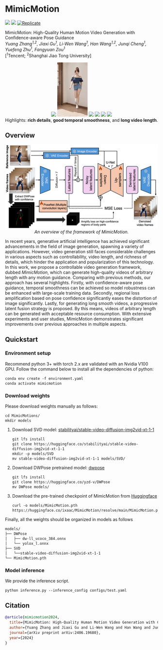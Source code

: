 # MimicMotion

<a href='http://tencent.github.io/MimicMotion'><img src='https://img.shields.io/badge/Project-Page-Green'></a> <a href='https://arxiv.org/abs/2406.19680'><img src='https://img.shields.io/badge/Paper-Arxiv-red'></a> [![Replicate](https://replicate.com/zsxkib/mimic-motion/badge)](https://replicate.com/zsxkib/mimic-motion)

MimicMotion: High-Quality Human Motion Video Generation with Confidence-aware Pose Guidance
<br/>
*Yuang Zhang<sup>1,2</sup>, Jiaxi Gu<sup>1</sup>, Li-Wen Wang<sup>1</sup>, Han Wang<sup>1,2</sup>, Junqi Cheng<sup>1</sup>, Yuefeng Zhu<sup>1</sup>, Fangyuan Zou<sup>1</sup>*
<br/>
[<sup>1</sup>Tencent; <sup>2</sup>Shanghai Jiao Tong University]

<p align="center">
  <img src="assets/figures/preview_1.gif" width="100" />
  <img src="assets/figures/preview_2.gif" width="100" />
  <img src="assets/figures/preview_3.gif" width="100" />
  <img src="assets/figures/preview_4.gif" width="100" />
  <img src="assets/figures/preview_5.gif" width="100" />
  <img src="assets/figures/preview_6.gif" width="100" />
  <br/>
  <span>Highlights: <b>rich details</b>, <b> good temporal smoothness</b>, and <b>long video length</b>. </span>
</p>

## Overview

<p align="center">
  <img src="assets/figures/model_structure.png" alt="model architecture" width="640"/>
  </br>
  <i>An overview of the framework of MimicMotion.</i>
</p>

In recent years, generative artificial intelligence has achieved significant advancements in the field of image generation, spawning a variety of applications. However, video generation still faces considerable challenges in various aspects such as controllability, video length, and richness of details, which hinder the application and popularization of this technology. In this work, we propose a controllable video generation framework, dubbed *MimicMotion*, which can generate high-quality videos of arbitrary length with any motion guidance. Comparing with previous methods, our approach has several highlights. Firstly, with confidence-aware pose guidance, temporal smoothness can be achieved so model robustness can be enhanced with large-scale training data. Secondly, regional loss amplification based on pose confidence significantly eases the distortion of image significantly. Lastly, for generating long smooth videos, a progressive latent fusion strategy is proposed. By this means, videos of arbitrary length can be generated with acceptable resource consumption. With extensive experiments and user studies, MimicMotion demonstrates significant improvements over previous approaches in multiple aspects.

## Quickstart

### Environment setup

Recommend python 3+ with torch 2.x are validated with an Nvidia V100 GPU. Follow the command below to install all the dependencies of python:

```
conda env create -f environment.yaml
conda activate mimicmotion
```

### Download weights
Please download weights manually as follows:
```
cd MimicMotions/
mkdir models
```
1. Download SVD model: [stabilityai/stable-video-diffusion-img2vid-xt-1-1](https://huggingface.co/stabilityai/stable-video-diffusion-img2vid-xt-1-1)
    ```
    git lfs install
    git clone https://huggingface.co/stabilityai/stable-video-diffusion-img2vid-xt-1-1
    mkdir -p models/SVD
    mv stable-video-diffusion-img2vid-xt-1-1 models/SVD/
    ```
2. Download DWPose pretrained model: [dwpose](https://huggingface.co/yzd-v/DWPose/tree/main)
    ```
    git lfs install
    git clone https://huggingface.co/yzd-v/DWPose
    mv DWPose models/
    ```
3. Download the pre-trained checkpoint of MimicMotion from [Huggingface](https://huggingface.co/ixaac/MimicMotion)
    ```
    curl -o models/MimicMotion.pth https://huggingface.co/ixaac/MimicMotion/resolve/main/MimicMotion.pth
    ```

Finally, all the weights should be organized in models as follows

```
models/
├── DWPose
│   ├── dw-ll_ucoco_384.onnx
│   └── yolox_l.onnx
├── SVD
│   └──stable-video-diffusion-img2vid-xt-1-1
└── MimicMotion.pth
```

### Model inference

We provide the inference script.
```
python inference.py --inference_config configs/test.yaml
```


## Citation	
```bib
@article{mimicmotion2024,
  title={MimicMotion: High-Quality Human Motion Video Generation with Confidence-aware Pose Guidance},
  author={Yuang Zhang and Jiaxi Gu and Li-Wen Wang and Han Wang and Junqi Cheng and Yuefeng Zhu and Fangyuan Zou},
  journal={arXiv preprint arXiv:2406.19680},
  year={2024}
}
```

